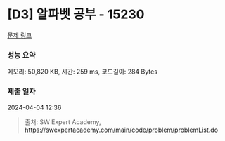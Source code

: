 # [D3] 알파벳 공부 - 15230 

[문제 링크](https://swexpertacademy.com/main/code/problem/problemDetail.do?contestProbId=AYLnMQT6vPADFATf) 

### 성능 요약

메모리: 50,820 KB, 시간: 259 ms, 코드길이: 284 Bytes

### 제출 일자

2024-04-04 12:36



> 출처: SW Expert Academy, https://swexpertacademy.com/main/code/problem/problemList.do